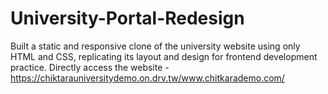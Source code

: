 # University-Portal-Redesign
Built a static and responsive clone of the university website using only HTML and CSS, replicating its layout and design for frontend development practice.
Directly access the website - https://chiktarauniversitydemo.on.drv.tw/www.chitkarademo.com/
